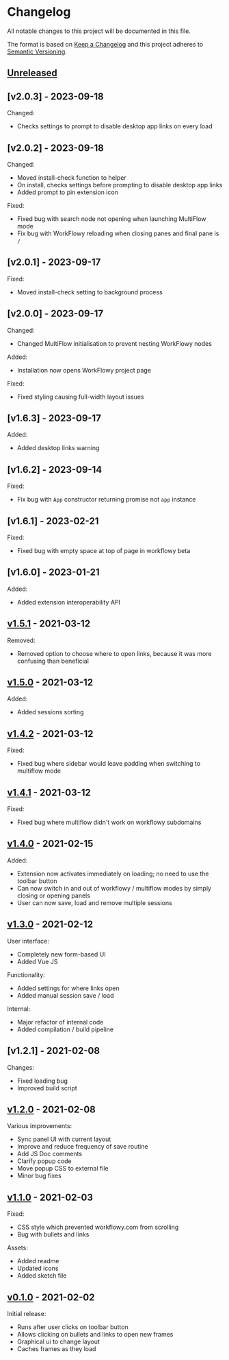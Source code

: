 # Changelog

All notable changes to this project will be documented in this file.

The format is based on [Keep a Changelog](https://keepachangelog.com/en/1.0.0/) and this project adheres to [Semantic Versioning](https://semver.org/spec/v2.0.0.html).

## [Unreleased]

## [v2.0.3] - 2023-09-18

Changed:

- Checks settings to prompt to disable desktop app links on every load

## [v2.0.2] - 2023-09-18

Changed:

- Moved install-check function to helper
- On install, checks settings before prompting to disable desktop app links
- Added prompt to pin extension icon

Fixed:

- Fixed bug with search node not opening when launching MultiFlow mode
- Fix bug with WorkFlowy reloading when closing panes and final pane is `/`

## [v2.0.1] - 2023-09-17

Fixed:

- Moved install-check setting to background process

## [v2.0.0] - 2023-09-17

Changed:

- Changed MultiFlow initialisation to prevent nesting WorkFlowy nodes

Added:

- Installation now opens WorkFlowy project page

Fixed:

- Fixed styling causing full-width layout issues

## [v1.6.3] - 2023-09-17

Added:

- Added desktop links warning 

## [v1.6.2] - 2023-09-14

Fixed:

- Fix bug with `App` constructor returning promise not `app` instance

## [v1.6.1] - 2023-02-21

Fixed:

- Fixed bug with empty space at top of page in workflowy beta 

## [v1.6.0] - 2023-01-21

Added:

- Added extension interoperability API 

## [v1.5.1] - 2021-03-12

Removed:

- Removed option to choose where to open links, because it was more confusing than beneficial


## [v1.5.0] - 2021-03-12

Added:

- Added sessions sorting


## [v1.4.2] - 2021-03-12

Fixed:

- Fixed bug where sidebar would leave padding when switching to multiflow mode


## [v1.4.1] - 2021-03-12

Fixed:

- Fixed bug where multiflow didn't work on workflowy subdomains 


## [v1.4.0] - 2021-02-15

Added:

- Extension now activates immediately on loading; no need to use the toolbar button
- Can now switch in and out of workflowy / multiflow modes by simply closing or opening panels
- User can now save, load and remove multiple sessions


## [v1.3.0] - 2021-02-12

User interface:

- Completely new form-based UI
- Added Vue JS

Functionality:

- Added settings for where links open
- Added manual session save / load

Internal:

- Major refactor of internal code
- Added compilation / build pipeline


## [v1.2.1] - 2021-02-08

Changes:

- Fixed loading bug
- Improved build script


## [v1.2.0] - 2021-02-08

Various improvements:

- Sync panel UI with current layout
- Improve and reduce frequency of save routine
- Add JS Doc comments
- Clarify popup code
- Move popup CSS to external file
- Minor bug fixes


## [v1.1.0] - 2021-02-03

Fixed:

- CSS style which prevented workflowy.com from scrolling
- Bug with bullets and links

Assets:

- Added readme
- Updated icons
- Added sketch file


## [v0.1.0] - 2021-02-02

Initial release:

- Runs after user clicks on toolbar button
- Allows clicking on bullets and links to open new frames
- Graphical ui to change layout
- Caches frames as they load


[Unreleased]: https://github.com/davestewart/workflowy-multiflow/compare/v1.5.1...HEAD
[v1.5.1]: https://github.com/davestewart/workflowy-multiflow/compare/v1.5.0...v1.5.1
[v1.5.0]: https://github.com/davestewart/workflowy-multiflow/compare/v1.4.2...v1.5.0
[v1.4.2]: https://github.com/davestewart/workflowy-multiflow/compare/v1.4.1...v1.4.2
[v1.4.1]: https://github.com/davestewart/workflowy-multiflow/compare/v1.4.0...v1.4.1
[v1.4.0]: https://github.com/davestewart/workflowy-multiflow/compare/v1.3.0...v1.4.0
[v1.3.0]: https://github.com/davestewart/workflowy-multiflow/compare/v1.2.0...v1.3.0
[v1.2.0]: https://github.com/davestewart/workflowy-multiflow/compare/v1.1.0...v1.2.0
[v1.1.0]: https://github.com/davestewart/workflowy-multiflow/compare/v0.1.0...v1.1.0
[v0.1.0]: https://github.com/davestewart/workflowy-multiflow/releases/tag/v0.1.0
